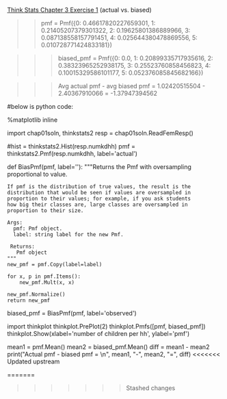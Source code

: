 [Think Stats Chapter 3 Exercise 1](http://greenteapress.com/thinkstats2/html/thinkstats2004.html#toc31) (actual vs. biased)

>> pmf = Pmf({0: 0.46617820227659301, 1: 0.21405207379301322, 2: 0.19625801386889966, 3: 0.087138558157791451, 4: 0.025644380478869556, 5: 0.010728771424833181})

>>> biased_pmf = Pmf({0: 0.0, 1: 0.20899335717935616, 2: 0.38323965252938175, 3: 0.25523760858456823, 4: 0.10015329586101177, 5: 0.052376085845682166})

>>> Avg actual pmf - avg biased pmf =
 1.02420515504 - 2.40367910066 = -1.37947394562

 #below is python code:

 %matplotlib inline

import chap01soln, thinkstats2
resp = chap01soln.ReadFemResp()

#hist = thinkstats2.Hist(resp.numkdhh)
pmf = thinkstats2.Pmf(resp.numkdhh, label='actual')

def BiasPmf(pmf, label=''):
    """Returns the Pmf with oversampling proportional to value.

    If pmf is the distribution of true values, the result is the
    distribution that would be seen if values are oversampled in
    proportion to their values; for example, if you ask students
    how big their classes are, large classes are oversampled in
    proportion to their size.

    Args:
      pmf: Pmf object.
      label: string label for the new Pmf.

     Returns:
       Pmf object
    """
    new_pmf = pmf.Copy(label=label)

    for x, p in pmf.Items():
        new_pmf.Mult(x, x)

    new_pmf.Normalize()
    return new_pmf



biased_pmf = BiasPmf(pmf, label='observed')

import thinkplot
thinkplot.PrePlot(2)
thinkplot.Pmfs([pmf, biased_pmf])
thinkplot.Show(xlabel='number of children per hh', ylabel='pmf')


mean1 = pmf.Mean()
mean2 = biased_pmf.Mean()
diff = mean1 - mean2
print("Actual pmf - biased pmf = \n", mean1, "-", mean2, "=", diff)
<<<<<<< Updated upstream

=======
>>>>>>> Stashed changes
